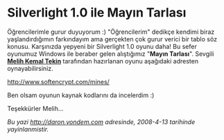 # Silverlight 1.0 ile Mayın Tarlası
Öğrencilerimle gurur duyuyorum :) "Öğrencilerim" dedikçe kendimi biraz
yaşlandırdığımın farkındayım ama gerçekten çok gurur verici bir tablo
söz konusu. Karşınızda yepyeni bir Silverlight 1.0 oyunu daha! Bu sefer
oyunumuz Windows ile beraber gelen alıştığımız "**Mayın Tarlası**".
Sevgili [**Melih Kemal Tekin**](http://www.mktekin.com/) tarafından
hazırlanan oyunu aşağıdaki adresten oynayabilirsiniz.

<http://www.softencrypt.com/mines/>

Ben olsam oyunun kaynak kodlarını da incelerdim :)

Teşekkürler Melih...



*Bu yazi http://daron.yondem.com adresinde, 2008-4-13 tarihinde yayinlanmistir.*
